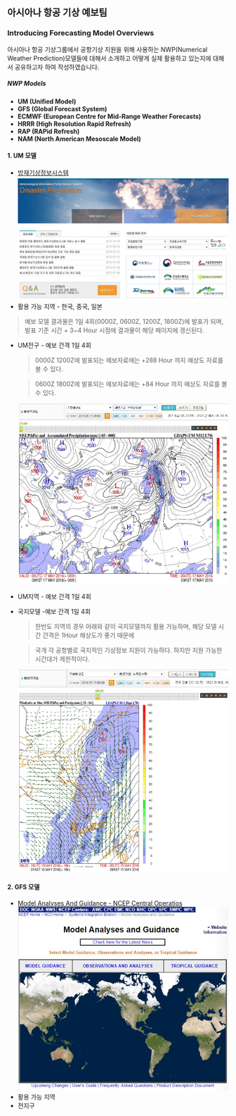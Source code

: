 ## 아시아나 항공 기상 예보팀

### Introducing Forecasting Model Overviews

아시아나 항공 기상그룹에서 공항기상 지원을 위해 사용하는 NWP(Numerical Weather Prediction)모델들에 대해서 소개하고 어떻게 실제 활용하고 있는지에 대해서 공유하고자 하여 작성하였습니다.



##### NWP Models

* **UM (Unified Model)**
* **GFS (Global Forecast System)**
* **ECMWF (European Centre for Mid-Range Weather Forecasts)**
* **HRRR (High Resolution Rapid Refresh)**
* **RAP (RAPid Refresh)**
* **NAM (North American Mesoscale Model)**


#### 1. UM 모델
* [방재기상정보시스템](http://afso.kma.go.kr/)
![KMA](/images/UM_1.jpg)
* 활용 가능 지역 - 한국, 중국, 일본

 > 예보 모델 결과물은 1일 4회(0000Z, 0600Z, 1200Z, 1800Z)에 발표가 되며,
 > 발표 기준 시간 + 3~4 Hour 시점에 결과물이 해당 페이지에 갱신된다.

 * UM전구 - 예보 간격 1일 4회
 
    > 0000Z 1200Z에 발표되는 예보자료에는 +288 Hour 까지 예상도 자료를 볼 수 있다.

    > 0600Z 1800Z에 발표되는 예보자료에는 +84 Hour 까지 예상도 자료를 볼 수 있다.
    
    ![UM전구](/images/GDAPS_1.jpg)
    
 * UM지역 - 예보 간격 1일 4회
    
 * 국지모델 -예보 간격 1일 4회

    > 한반도 지역의 경우 아래와 같이 국지모델까지 활용 가능하며, 해당 모델 시간 간격은 1Hour 해상도가 좋기 때문에
    
    > 국개 각 공항별로 국지적인 기상정보 지원이 가능하다. 하지만  지원 가능한 시간대가 제한적이다.
    
    ![국지모델](/images/GDAPS_L_1.jpg)


#### 2. GFS 모델
* [Model Analyses And Guidance - NCEP Central Operatios](http://mag.ncep.noaa.gov/)
![GFS](/images/NCEP_1.jpg)
* 활용 가능 지역
 * 전지구

